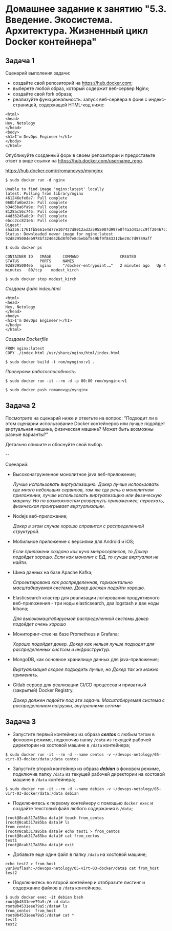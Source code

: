 # Домашнее задание к занятию "5.3. Введение. Экосистема. Архитектура. Жизненный цикл Docker контейнера"


## Задача 1

Сценарий выполения задачи:

- создайте свой репозиторий на https://hub.docker.com;
- выберете любой образ, который содержит веб-сервер Nginx;
- создайте свой fork образа;
- реализуйте функциональность:
запуск веб-сервера в фоне с индекс-страницей, содержащей HTML-код ниже:
```
<html>
<head>
Hey, Netology
</head>
<body>
<h1>I’m DevOps Engineer!</h1>
</body>
</html>
```
Опубликуйте созданный форк в своем репозитории и предоставьте ответ в виде ссылки на https://hub.docker.com/username_repo.

https://hub.docker.com/r/romanovyp/mynginx

`$ sudo docker run -d nginx`

```
Unable to find image 'nginx:latest' locally
latest: Pulling from library/nginx
461246efe0a7: Pull complete 
060bfa6be22e: Pull complete 
b34d5ba6fa9e: Pull complete 
8128ac56c745: Pull complete 
44d36245a8c9: Pull complete 
ebcc2cc821e6: Pull complete 
Digest: sha256:1761fb5661e4d77e107427d8012ad3a5955007d997e0f4a3d41acc9ff20467c7
Status: Downloaded newer image for nginx:latest
92d8295004eb978bf324642bd8f07e8dbebbf549bf9f843312be28c7d9789aff
```

`$ sudo docker ps`

```
CONTAINER ID   IMAGE     COMMAND                  CREATED         STATUS         PORTS     NAMES
92d8295004eb   nginx     "/docker-entrypoint.…"   2 minutes ago   Up 4 minutes   80/tcp    modest_kirch

```

`$ sudo docker stop modest_kirch`

*Создаем файл index.html*

```
<html>
<head>
Hey, Netology
</head>
<body>
<h1>I'm DevOps Engineer!</h1>
</body>
</html>
```

*Создаем Dockerfile*

```
FROM nginx:latest
COPY ./index.html /usr/share/nginx/html/index.html
```

`$ sudo docker build -t rom/mynginx:v1 .`

*Проверяем работоспособность*

`$ sudo docker run -it --rm -d -p 80:80 rom/mynginx:v1`

`$ sudo docker push romanovyp/mynginx`

## Задача 2

Посмотрите на сценарий ниже и ответьте на вопрос:
"Подходит ли в этом сценарии использование Docker контейнеров или лучше подойдет виртуальная машина, физическая машина? Может быть возможны разные варианты?"

Детально опишите и обоснуйте свой выбор.

--

Сценарий:

- Высоконагруженное монолитное java веб-приложение;

    *Лучше использовать виртуализацию.  Докер лучше использовать где много небольших сервисов, там же где речь о монолитном приложении, лучше использовать виртуализацию или физическую машину. Но по возможностям развернуть приложениее, переехать, физическая проигрывает виртуализации.*

- Nodejs веб-приложение;

    *Докер в этом случае хорошо справится с распределенной структурой.*

- Мобильное приложение c версиями для Android и iOS;

    *Если приложени создано как куча микросервисов, то Докер подойдет хорошо. Если как монолит с БД, то лучше виртуалки не найти.*

- Шина данных на базе Apache Kafka;

    *Спроектирована как распределенная, горизонтально масштабируемая система. Докер должен подойти хорошо.*

- Elasticsearch кластер для реализации логирования продуктивного веб-приложения - три ноды elasticsearch, два logstash и две ноды kibana;

    *Для высокомаштабируемой распределенной системы докер подойдет очень хорошо*

- Мониторинг-стек на базе Prometheus и Grafana;

    *Хорошо подойдет докер. Докер как нельзя лучше подходит для распределенных систсем и инфраструктур.*

- MongoDB, как основное хранилище данных для java-приложения;

    *Виртуализация скорее подходить лучше, но Докер так же можно применить.*

- Gitlab сервер для реализации CI/CD процессов и приватный (закрытый) Docker Registry.

    *Докер должен подойти под эти задачи. Масштабируемвя система с распределением нагрузки, внутренними сетями*

## Задача 3

- Запустите первый контейнер из образа ***centos*** c любым тэгом в фоновом режиме, подключив папку ```/data``` из текущей рабочей директории на хостовой машине в ```/data``` контейнера;

`$ sudo docker run -it --rm -d --name centos -v ~/devops-netology/05-virt-03-docker/data:/data centos`

- Запустите второй контейнер из образа ***debian*** в фоновом режиме, подключив папку ```/data``` из текущей рабочей директории на хостовой машине в ```/data``` контейнера;

`$ sudo docker run -it --rm -d --name debian -v ~/devops-netology/05-virt-03-docker/data:/data debian`

- Подключитесь к первому контейнеру с помощью ```docker exec``` и создайте текстовый файл любого содержания в ```/data```;

```
[root@8cab317a85ba data]# touch from_centos    
[root@8cab317a85ba data]# ls
from_centos
[root@8cab317a85ba data]# echo test1 > from_centos 
[root@8cab317a85ba data]# cat from_centos 
test1
[root@8cab317a85ba data]# exit

```

- Добавьте еще один файл в папку ```/data``` на хостовой машине;

```
echo test2 > from_host
yuri@uflash:~/devops-netology/05-virt-03-docker/data$ cat from_host 
test2

```

- Подключитесь во второй контейнер и отобразите листинг и содержание файлов в ```/data``` контейнера.

```
$ sudo docker exec -it debian bash
root@b4531eee79a5:/# cd data
root@b4531eee79a5:/data# ls
from_centos  from_host
root@b4531eee79a5:/data# cat *
test1
test2

```




